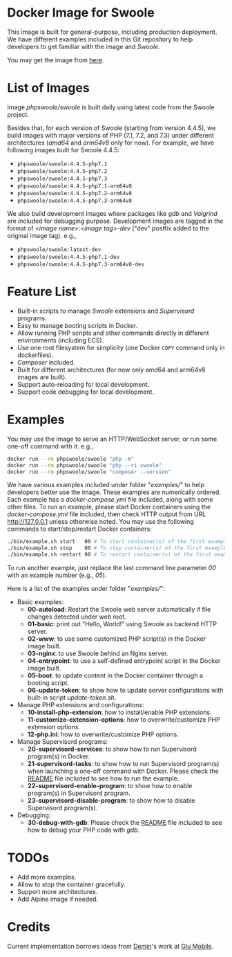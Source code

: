 # Docker Image for Swoole

This image is built for general-purpose, including production deployment. We have different examples included in this
Git repository to help developers to get familiar with the image and _Swoole_.

You may get the image from [here](https://hub.docker.com/r/phpswoole/swoole).

# List of Images

Image _phpswoole/swoole_ is built daily using latest code from the Swoole project.

Besides that, for each version of Swoole (starting from version 4.4.5), we build images with major versions of PHP (7.1,
7.2, and 7.3) under different architectures (_amd64_ and _arm64v8_ only for now). For example, we have following
images built for Swoole 4.4.5:

* `phpswoole/swoole:4.4.5-php7.1`
* `phpswoole/swoole:4.4.5-php7.2`
* `phpswoole/swoole:4.4.5-php7.3`
* `phpswoole/swoole:4.4.5-php7.1-arm64v8`
* `phpswoole/swoole:4.4.5-php7.2-arm64v8`
* `phpswoole/swoole:4.4.5-php7.3-arm64v8`

We also build development images where packages like _gdb_ and _Valgrind_ are included for
debugging purpose. Development images are tagged in the format of _&lt;image name&gt;:&lt;image tag&gt;-dev_ ("dev" postfix added to
the original image tag). e.g.,

* `phpswoole/swoole:latest-dev`
* `phpswoole/swoole:4.4.5-php7.1-dev`
* `phpswoole/swoole:4.4.5-php7.3-arm64v8-dev`

# Feature List

* Built-in scripts to manage _Swoole_ extensions and _Supervisord_ programs.
* Easy to manage booting scripts in Docker.
* Allow running PHP scripts and other commands directly in different environments (including ECS).
* Use one root filesystem for simplicity (one Docker `COPY` command only in dockerfiles).
* _Composer_ included.
* Built for different architectures (for now only amd64 and arm64v8 images are built).
* Support auto-reloading for local development.
* Support code debugging for local development.

# Examples

You may use the image to serve an HTTP/WebSocket server, or run some one-off command with it. e.g.,

```bash
docker run --rm phpswoole/swoole "php -m"
docker run --rm phpswoole/swoole "php --ri swoole"
docker run --rm phpswoole/swoole "composer --version"
```

We have various examples included under folder "_examples/_" to help developers better use the image. These examples are
numerically ordered. Each example has a _docker-compose.yml_ file included, along with some other files. To run an
example, please start Docker containers using the _docker-compose.yml_ file included, then check HTTP output from URL
http://127.0.0.1 unless otherwise noted. You may use the following commands to start/stop/restart Docker containers:

```bash
./bin/example.sh start   00 # To start container(s) of the first example.
./bin/example.sh stop    00 # To stop container(s) of the first example.
./bin/example.sh restart 00 # To restart container(s) of the first example.
```

To run another example, just replace the last command line parameter _00_ with an example number (e.g., _05_).

Here is a list of the examples under folder "_examples/_":

* Basic examples:
    * **00-autoload**: Restart the Swoole web server automatically if file changes detected under web root.
    * **01-basic**: print out "Hello, World!" using Swoole as backend HTTP server.
    * **02-www**: to use some customized PHP script(s) in the Docker image built.
    * **03-nginx**: to use Swoole behind an Nginx server.
    * **04-entrypoint**: to use a self-defined entrypoint script in the Docker image built.
    * **05-boot**: to update content in the Docker container through a booting script.
    * **06-update-token**: to show how to update server configurations with built-in script _update-token.sh_.
* Manage PHP extensions and configurations:
    * **10-install-php-extension**: how to install/enable PHP extensions.
    * **11-customize-extension-options**: how to overwrite/customize PHP extension options.
    * **12-php.ini**: how to overwrite/customize PHP options.
* Manage Supervisord programs:
    * **20-supervisord-services**: to show how to run Supervisord program(s) in Docker.
    * **21-supervisord-tasks**: to show how to run Supervisord program(s) when launching a one-off command with Docker. Please check the [README](examples/21-supervisord-tasks/README.md) file included to see how to run the example.
    * **22-supervisord-enable-program**: to show how to enable program(s) in Supervisord program.
    * **23-supervisord-disable-program**: to show how to disable Supervisord program(s).
* Debugging:
    * **30-debug-with-gdb**: Please check the [README](examples/30-debug-with-gdb/README.md) file included to see how to debug your PHP code with _gdb_.

# TODOs

* Add more examples.
* Allow to stop the container gracefully.
* Support more architectures.
* Add Alpine image if needed.

# Credits

Current implementation borrows ideas from [Demin](https://deminy.in)'s work at [Glu Mobile](https://glu.com).
